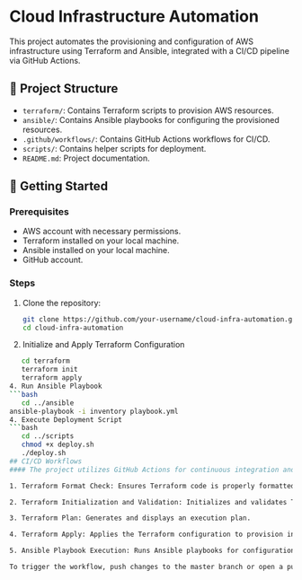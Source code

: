 # Cloud Infrastructure Automation

This project automates the provisioning and configuration of AWS infrastructure using Terraform and Ansible, integrated with a CI/CD pipeline via GitHub Actions.

## 📁 Project Structure

- `terraform/`: Contains Terraform scripts to provision AWS resources.
- `ansible/`: Contains Ansible playbooks for configuring the provisioned resources.
- `.github/workflows/`: Contains GitHub Actions workflows for CI/CD.
- `scripts/`: Contains helper scripts for deployment.
- `README.md`: Project documentation.

## 🚀 Getting Started

### Prerequisites

- AWS account with necessary permissions.
- Terraform installed on your local machine.
- Ansible installed on your local machine.
- GitHub account.

### Steps

1. Clone the repository:

   ```bash
   git clone https://github.com/your-username/cloud-infra-automation.git
   cd cloud-infra-automation
2. Initialize and Apply Terraform Configuration
```bash
   cd terraform
   terraform init
   terraform apply
4. Run Ansible Playbook
```bash
   cd ../ansible
ansible-playbook -i inventory playbook.yml
4. Execute Deployment Script
```bash
   cd ../scripts
   chmod +x deploy.sh
   ./deploy.sh
## CI/CD Workflows
#### The project utilizes GitHub Actions for continuous integration and deployment. The workflow is defined in .github/workflows/ci-cd.yml and includes the following steps:

1. Terraform Format Check: Ensures Terraform code is properly formatted.

2. Terraform Initialization and Validation: Initializes and validates Terraform configuration.

3. Terraform Plan: Generates and displays an execution plan.

4. Terraform Apply: Applies the Terraform configuration to provision infrastructure.

5. Ansible Playbook Execution: Runs Ansible playbooks for configuration management.

To trigger the workflow, push changes to the master branch or open a pull request.
